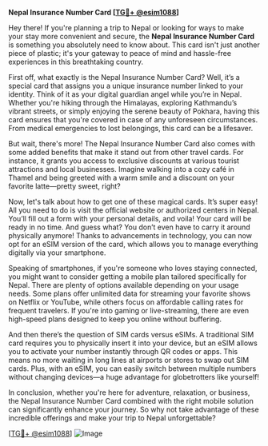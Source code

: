 **Nepal Insurance Number Card [[TG💪+ @esim1088](https://t.me/s/esim1088)]**

Hey there! If you're planning a trip to Nepal or looking for ways to make your stay more convenient and secure, the **Nepal Insurance Number Card** is something you absolutely need to know about. This card isn't just another piece of plastic; it's your gateway to peace of mind and hassle-free experiences in this breathtaking country.

First off, what exactly is the Nepal Insurance Number Card? Well, it’s a special card that assigns you a unique insurance number linked to your identity. Think of it as your digital guardian angel while you’re in Nepal. Whether you're hiking through the Himalayas, exploring Kathmandu’s vibrant streets, or simply enjoying the serene beauty of Pokhara, having this card ensures that you're covered in case of any unforeseen circumstances. From medical emergencies to lost belongings, this card can be a lifesaver.

But wait, there's more! The Nepal Insurance Number Card also comes with some added benefits that make it stand out from other travel cards. For instance, it grants you access to exclusive discounts at various tourist attractions and local businesses. Imagine walking into a cozy café in Thamel and being greeted with a warm smile and a discount on your favorite latte—pretty sweet, right?

Now, let's talk about how to get one of these magical cards. It’s super easy! All you need to do is visit the official website or authorized centers in Nepal. You’ll fill out a form with your personal details, and voila! Your card will be ready in no time. And guess what? You don’t even have to carry it around physically anymore! Thanks to advancements in technology, you can now opt for an eSIM version of the card, which allows you to manage everything digitally via your smartphone.

Speaking of smartphones, if you're someone who loves staying connected, you might want to consider getting a mobile plan tailored specifically for Nepal. There are plenty of options available depending on your usage needs. Some plans offer unlimited data for streaming your favorite shows on Netflix or YouTube, while others focus on affordable calling rates for frequent travelers. If you're into gaming or live-streaming, there are even high-speed plans designed to keep you online without buffering.

And then there’s the question of SIM cards versus eSIMs. A traditional SIM card requires you to physically insert it into your device, but an eSIM allows you to activate your number instantly through QR codes or apps. This means no more waiting in long lines at airports or stores to swap out SIM cards. Plus, with an eSIM, you can easily switch between multiple numbers without changing devices—a huge advantage for globetrotters like yourself!

In conclusion, whether you're here for adventure, relaxation, or business, the Nepal Insurance Number Card combined with the right mobile solution can significantly enhance your journey. So why not take advantage of these incredible offerings and make your trip to Nepal unforgettable? 

[[TG💪+ @esim1088](https://t.me/s/esim1088)] 
![Image](https://i.postimg.cc/Y0z9fWf4/image.png)